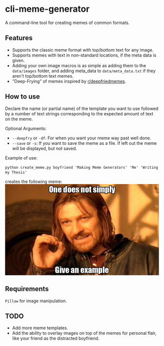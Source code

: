 # cli-meme-generator
A command-line tool for creating memes of common formats.  

## Features
* Supports the classic meme format with top/bottom text for any image.
* Supports memes with text in non-standard locations, if the meta data is given.
* Adding your own image macros is as simple as adding them to the `data/images` folder, and adding meta_data to `data/meta_data.txt` if they aren't top/bottom text memes.
* "Deep-Frying" of memes inspired by [r/deepfriedmemes](https://www.reddit.com/r/DeepFriedMemes/).

## How to use
Declare the name (or partial name) of the template you want to use followed by a number of text strings corresponding to the expected amount of text on the meme.

Optional Arguments:
* `--deepfry` or `-df`: For when you want your meme way past well done.
* `--save` or `-s`: If you want to save the meme as a file. If left out the meme will be displayed, but not saved.

Example of use:
```
python create_meme.py boyfriend 'Making Meme Generators' 'Me' 'Writing my Thesis'
```
creates the following meme:  
![Example Meme](example.jpg)

## Requirements  
`Pillow` for image manipulation.

## TODO
* Add more meme templates.
* Add the ability to overlay images on top of the memes for personal flair, like your friend as the distracted boyfriend.
